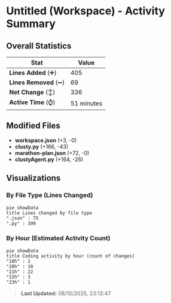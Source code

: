 # Untitled (Workspace) - Activity Summary 

## Overall Statistics

| Stat                   | Value                                                             |
| ---------------------- | ----------------------------------------------------------------- |
| **Lines Added** (➕)   | 405                                          |
| **Lines Removed** (➖) | 69                                        |
| **Net Change** (↕)    | 336                |
| **Active Time** (⌚)   | 51 minutes |


## Modified Files
- **workspace.json** (+3, -0)
- **clusty.py** (+166, -43)
- **marathon-plan.json** (+72, -0)
- **clustyAgent.py** (+164, -26)

## Visualizations

### By File Type (Lines Changed)

```mermaid
pie showData
title Lines changed by file type
".json" : 75
".py" : 399
```

### By Hour (Estimated Activity Count)

```mermaid
pie showData
title Coding activity by hour (count of changes)
"18h" : 1
"20h" : 10
"21h" : 22
"22h" : 3
"23h" : 1
```


> **Last Updated:** 08/10/2025, 23:13:47